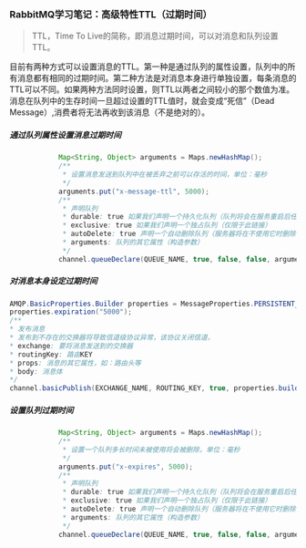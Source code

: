 ### RabbitMQ学习笔记：高级特性TTL（过期时间）

> TTL，Time To Live的简称，即消息过期时间，可以对消息和队列设置TTL。

目前有两种方式可以设置消息的TTL。第一种是通过队列的属性设置，队列中的所有消息都有相同的过期时间。第二种方法是对消息本身进行单独设置，每条消息的TTL可以不同。如果两种方法同时设置，则TTL以两者之间较小的那个数值为准。消息在队列中的生存时间一旦超过设置的TTL值时，就会变成“死信”（Dead Message）,消费者将无法再收到该消息（不是绝对的）。

##### 通过队列属性设置消息过期时间

```java
            Map<String, Object> arguments = Maps.newHashMap();
            /**
             * 设置消息发送到队列中在被丢弃之前可以存活的时间，单位：毫秒
             */
            arguments.put("x-message-ttl", 5000);
            /**
             * 声明队列
             * durable: true 如果我们声明一个持久化队列（队列将会在服务重启后任然存在）
             * exclusive: true 如果我们声明一个独占队列（仅限于此链接）
             * autoDelete: true 声明一个自动删除队列（服务器将在不使用它时删除，即队列的连接数为0）
             * arguments: 队列的其它属性（构造参数）
             */
            channel.queueDeclare(QUEUE_NAME, true, false, false, arguments);
```

##### 对消息本身设定过期时间

```java
AMQP.BasicProperties.Builder properties = MessageProperties.PERSISTENT_TEXT_PLAIN.builder();
properties.expiration("5000");
/**
* 发布消息
* 发布到不存在的交换器将导致信道级协议异常，该协议关闭信道，
* exchange: 要将消息发送到的交换器
* routingKey: 路由KEY
* props: 消息的其它属性，如：路由头等
* body: 消息体
*/
channel.basicPublish(EXCHANGE_NAME, ROUTING_KEY, true, properties.build(), message.getBytes());
```

##### 设置队列过期时间

```java
            Map<String, Object> arguments = Maps.newHashMap();
            /**
             * 设置一个队列多长时间未被使用将会被删除，单位：毫秒
             */
            arguments.put("x-expires", 5000);
            /**
             * 声明队列
             * durable: true 如果我们声明一个持久化队列（队列将会在服务重启后任然存在）
             * exclusive: true 如果我们声明一个独占队列（仅限于此链接）
             * autoDelete: true 声明一个自动删除队列（服务器将在不使用它时删除，即队列的连接数为0）
             * arguments: 队列的其它属性（构造参数）
             */
            channel.queueDeclare(QUEUE_NAME, true, false, false, arguments);
```

